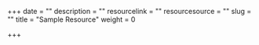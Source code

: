 +++
date = ""
description = ""
resourcelink = ""
resourcesource = ""
slug = ""
title = "Sample Resource"
weight = 0

+++
